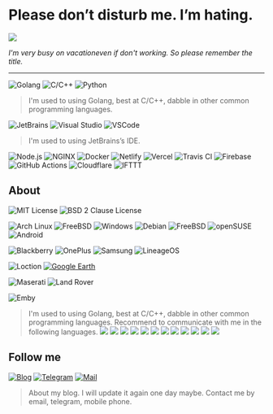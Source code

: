 
# Please don’t disturb me. I’m hating.

<a href="#">
<img src="https://github-readme-stats.vercel.app/api?username=hanxv&count_private=true&show_icons=true&theme=graywhite&hide_border=true&icon_color=586069&title_color=a0a9af">
</a>

*I'm very busy on vacationeven if don't working. So please remember the title.*

---

![Golang](https://img.shields.io/badge/-Golang-00ADD8?style=flat-square&logo=Go&logoColor=fff&labelColor=00acd7) ![C/C++](https://img.shields.io/badge/-C%2fC%2b%2b-00599C?style=flat-square&logo=C%2b%2b&logoColor=fff&labelColor=00599C) ![Python](https://img.shields.io/badge/-Python-3776AB?style=flat-square&logo=Python&logoColor=fff&labelColor=3776AB)
> I'm used to using Golang, best at C/C++, dabble in other common programming languages.

![JetBrains](https://img.shields.io/badge/-JetBrains-000?style=flat-square&logo=JetBrains&logoColor=fff&labelColor=000) ![Visual Studio](https://img.shields.io/badge/-Visual%20Studio-5C2D91?style=flat-square&logo=Visual%20Studio&logoColor=fff&labelColor=5C2D91) ![VSCode](https://img.shields.io/badge/-VSCode-007ACC?style=flat-square&logo=Visual%20Studio%20Code&logoColor=fff&labelColor=007ACC) 
> I'm used to using JetBrains’s IDE.

![Node.js](https://img.shields.io/badge/-Node.js-339933?style=flat-square&logo=Node.js&logoColor=fff&labelColor=339933) ![NGINX](https://img.shields.io/badge/-NGINX-269539?style=flat-square&logo=NGINX&logoColor=fff&labelColor=269539) ![Docker](https://img.shields.io/badge/-Docker-2496ED?style=flat-square&logo=Docker&logoColor=fff&labelColor=2496ED) ![Netlify](https://img.shields.io/badge/-Netlify-00C7B7?style=flat-square&logo=Netlify&logoColor=fff&labelColor=00c7b7) ![Vercel](https://img.shields.io/badge/-Vercel-111111?style=flat-square&logo=Vercel&logoColor=fff&labelColor=111111) ![Travis CI](https://img.shields.io/badge/-Travis%20CI-3EAAAF?style=flat-square&logo=Travis%20CI&logoColor=fff&labelColor=3eaaaf) ![Firebase](https://img.shields.io/badge/-Firebase-FFCA28?style=flat-square&logo=Firebase&logoColor=fff&labelColor=ffca28)  ![GitHub Actions](https://img.shields.io/badge/-GitHub%20Actions-2088FF?style=flat-square&logo=GitHub%20Actions&logoColor=fff&labelColor=2088FF) ![Cloudflare](https://img.shields.io/badge/-Cloudflare-F38020?style=flat-square&logo=Cloudflare&logoColor=fff&labelColor=f38020) ![IFTTT](https://img.shields.io/badge/-IFTTT-000?style=flat-square&logo=IFTTT&logoColor=fff&labelColor=000)

About
---
![MIT License](https://img.shields.io/badge/-MIT%20License-3DA639?style=flat-square&logo=Open%20Source%20Initiative&logoColor=fff&labelColor=3DA639) ![BSD 2 Clause License](https://img.shields.io/badge/-BSD%202%20Clause%20License-3DA639?style=flat-square&logo=Open%20Source%20Initiative&logoColor=fff&labelColor=3DA639)

![Arch Linux](https://img.shields.io/badge/-Arch%20Linux-1793D1?style=flat-square&logo=Arch%20Linux&logoColor=fff&labelColor=1793D1) ![FreeBSD](https://img.shields.io/badge/-FreeBSD-AB2B28?style=flat-square&logo=FreeBSD&logoColor=fff&labelColor=AB2B28) ![Windows](https://img.shields.io/badge/-Windows-0078D6?style=flat-square&logo=Windows&logoColor=fff&labelColor=0078D6) ![Debian](https://img.shields.io/badge/-Debian-A81D33?style=flat-square&logo=Debian&logoColor=fff&labelColor=A81D33) ![FreeBSD](https://img.shields.io/badge/-FreeBSD-AB2B28?style=flat-square&logo=FreeBSD&logoColor=fff&labelColor=AB2B28) ![openSUSE](https://img.shields.io/badge/-openSUSE-73BA25?style=flat-square&logo=openSUSE&logoColor=fff&labelColor=73BA25) ![Android](https://img.shields.io/badge/-Android-3DDC84?style=flat-square&logo=Android&logoColor=fff&labelColor=3DDC84)

![Blackberry](https://img.shields.io/badge/-Blackberry-000?style=flat-square&logo=Blackberry&logoColor=fff&labelColor=000) ![OnePlus](https://img.shields.io/badge/-OnePlus-F5010C?style=flat-square&logo=OnePlus&logoColor=fff&labelColor=F5010C) ![Samsung](https://img.shields.io/badge/-Samsung-1428A0?style=flat-square&logo=Samsung&logoColor=fff&labelColor=1428A0) ![LineageOS](https://img.shields.io/badge/-LineageOS-167C80?style=flat-square&logo=LineageOS&logoColor=fff&labelColor=167C80)

![Loction](https://img.shields.io/badge/-Hong%20Kong-4285F4?style=flat-square&logo=Google%20Maps&logoColor=fff&labelColor=4285F4) [![Google Earth](https://img.shields.io/badge/-Google%20Earth-4285F4?style=flat-square&logo=Google%20Earth&logoColor=fff&labelColor=4285F4)](https://earth.google.com/web/@22.23633099,114.19688325,4.11504147a,1321.36142923d,35y,357.66906762h,0t,0r)

![Maserati](https://img.shields.io/badge/-Maserati%20Grancabrio%20MC-0C2340?style=flat-square&logo=Maserati&logoColor=fff&labelColor=0C2340) ![Land Rover](https://img.shields.io/badge/-Range%20Rover%20SV%20Coupe-F38020?style=flat-square&logo=Land%20Rover&logoColor=fff&labelColor=f38020)

![Emby](https://img.shields.io/badge/-Emby-52B54B?style=flat-square&logo=Emby&logoColor=fff&labelColor=52B54B)

> I'm used to using Golang, best at C/C++, dabble in other common programming languages.
> Recommend to communicate with me in the following languages.
![](https://img.shields.io/badge/-🇨🇳简体中文-4285F4?style=flat-square&logo=Google%20Translate&logoColor=fff&labelColor=4285F4) ![](https://img.shields.io/badge/-🇹🇼繁體中文-4285F4?style=flat-square&logo=Google%20Translate&logoColor=fff&labelColor=4285F4) ![](https://img.shields.io/badge/-🇭🇰粤文-4285F4?style=flat-square&logo=Google%20Translate&logoColor=fff&labelColor=4285F4) ![](https://img.shields.io/badge/-🇯🇵日本語-4285F4?style=flat-square&logo=Google%20Translate&logoColor=fff&labelColor=4285F4) ![](https://img.shields.io/badge/-🇰🇷한국어-4285F4?style=flat-square&logo=Google%20Translate&logoColor=fff&labelColor=4285F4) ![](https://img.shields.io/badge/-🇺🇸English-4285F4?style=flat-square&logo=Google%20Translate&logoColor=fff&labelColor=4285F4) ![](https://img.shields.io/badge/-🇫🇷français-4285F4?style=flat-square&logo=Google%20Translate&logoColor=fff&labelColor=4285F4) ![](https://img.shields.io/badge/-🇩🇪Deutsche-4285F4?style=flat-square&logo=Google%20Translate&logoColor=fff&labelColor=4285F4) ![](https://img.shields.io/badge/-🇷🇺русский-4285F4?style=flat-square&logo=Google%20Translate&logoColor=fff&labelColor=4285F4) ![](https://img.shields.io/badge/-🇵🇱Polskie-4285F4?style=flat-square&logo=Google%20Translate&logoColor=fff&labelColor=4285F4) ![](https://img.shields.io/badge/-🇪🇸Español-4285F4?style=flat-square&logo=Google%20Translate&logoColor=fff&labelColor=4285F4) ![](https://img.shields.io/badge/-🇮🇹italiano-4285F4?style=flat-square&logo=Google%20Translate&logoColor=fff&labelColor=4285F4)



Follow me
---
[![Blog](https://img.shields.io/badge/-https://hanxv.pw-0e83cd?style=flat-square&logo=Hexo&logoColor=fff&labelColor=0e83cd)](https://hanxv.pw)  [![Telegram](https://img.shields.io/badge/-@Hanxv-3db6f1?style=flat-square&logo=Telegram&logoColor=2ca5e0&labelColor=3db6f1)](https://t.me/Hanxv) [![Mail](https://img.shields.io/badge/-github@hanxv.com-911318?style=flat-square&logo=Mail.RU&logoColor=white&labelColor=c14438)](mailto:github_at_hanxv.com)
> About my blog. I will update it again one day maybe. Contact me by email, telegram, mobile phone.
